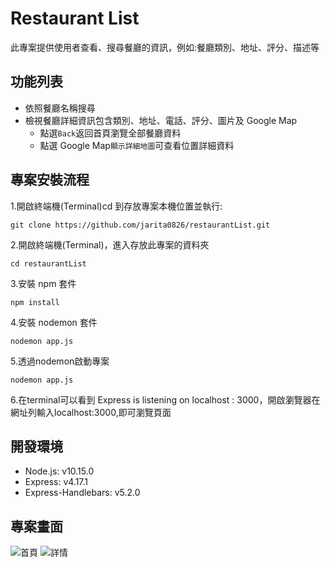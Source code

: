 # Restaurant List
此專案提供使用者查看、搜尋餐廳的資訊，例如:餐廳類別、地址、評分、描述等

## 功能列表
- 依照餐廳名稱搜尋
- 檢視餐廳詳細資訊包含類別、地址、電話、評分、圖片及 Google Map
  - 點選`Back`返回首頁瀏覽全部餐廳資料
  - 點選 Google Map`顯示詳細地圖`可查看位置詳細資料


## 專案安裝流程
1.開啟終端機(Terminal)cd 到存放專案本機位置並執行:
```
git clone https://github.com/jarita0826/restaurantList.git
```
2.開啟終端機(Terminal)，進入存放此專案的資料夾
```
cd restaurantList
```
3.安裝 npm 套件
```
npm install  
```
4.安裝 nodemon 套件
```
nodemon app.js 
```
5.透過nodemon啟動專案
```
nodemon app.js
```
6.在terminal可以看到 Express is listening on localhost : 3000，開啟瀏覽器在網址列輸入localhost:3000,即可瀏覽頁面

## 開發環境
- Node.js: v10.15.0
- Express: v4.17.1
- Express-Handlebars: v5.2.0

## 專案畫面
![首頁](https://i.imgur.com/7RUgxSV.jpg)
![詳情](https://i.imgur.com/CDJWQ9H.jpg)

